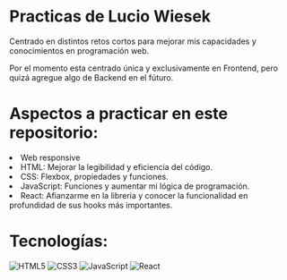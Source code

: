 # Practicas de Lucio Wiesek
<p>Centrado en distintos retos cortos para mejorar mis capacidades y conocimientos en programación web.</p>

<p>Por el momento esta centrado única y exclusivamente en Frontend, pero quizá agregue algo de Backend en el fúturo.</p>

# Aspectos a practicar en este repositorio:
<li>Web responsive</li>
<li>HTML: Mejorar la legibilidad y eficiencia del código.</li>
<li>CSS: Flexbox, propiedades y funciones.</li>
<li>JavaScript: Funciones y aumentar mi lógica de programación.</li>
<li>React: Afianzarme en la libreria y conocer la funcionalidad en profundidad de sus hooks más importantes.</li>

# Tecnologías:
![HTML5](https://img.shields.io/badge/html5-%23E34F26.svg?style=for-the-badge&logo=html5&logoColor=white) ![CSS3](https://img.shields.io/badge/css3-%231572B6.svg?style=for-the-badge&logo=css3&logoColor=white) ![JavaScript](https://img.shields.io/badge/javascript-%23323330.svg?style=for-the-badge&logo=javascript&logoColor=%23F7DF1E) ![React](https://img.shields.io/badge/react-%2320232a.svg?style=for-the-badge&logo=react&logoColor=%2361DAFB)
